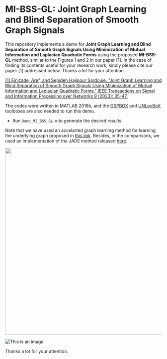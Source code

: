 # MI-BSS-GL: Joint Graph Learning and Blind Separation of Smooth Graph Signals
This repository implements a demo for **Joint Graph Learning and Blind Separation of Smooth Graph Signals Using Minimization of Mutual Information and Laplacian Quadratic Forms** using the proposed **MI-BSS-GL** method, similar to the Figures 1 and 2 in our paper [1]. In the case of finding its contents useful for your research work, kindly please cite our paper [1] addressed below. Thanks a lot for your attention.

[[1] Einizade, Aref, and Sepideh Hajipour Sardouie. "Joint Graph Learning and Blind Separation of Smooth Graph Signals Using Minimization of Mutual Information and Laplacian Quadratic Forms." IEEE Transactions on Signal and Information Processing over Networks 9 (2023): 35-47.](https://doi.org/10.1109/TSIPN.2023.3240893)

The codes were written in MATLAB 2018b, and the [GSPBOX](https://epfl-lts2.github.io/gspbox-html/) and [UNLocBoX](https://epfl-lts2.github.io/unlocbox-html/) toolboxes are also needed to run this demo.

- Run `Demo_MI_BSS_GL.m` to generate the desired results. 

Note that we have used an accelarted graph learning method for learning the underlying graph proposed in [this link](https://doi.org/10.1109/LSP.2021.3123459). Besides, in the comparisons, we used an implementation of the JADE method released [here](http://www2.iap.fr/users/cardoso/code/Jade/jadeR.m).

<p align="center">
  <img width="600" height="600" src="GraphMetrics.png">
</p>

![This is an image](GraphAdj.png)

Thanks a lot for your attention.
